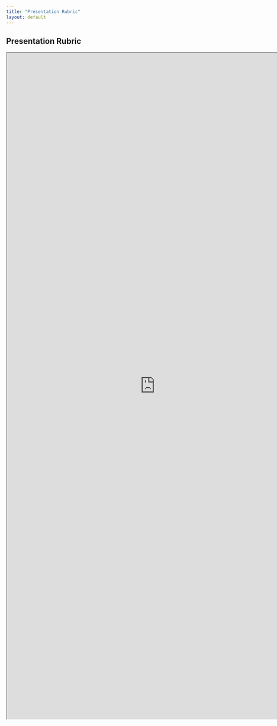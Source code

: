 ```yaml
---
title: "Presentation Rubric"
layout: default
---
```



<style> 
  iframe.rubric { width: 800px; height: 1800px; overflow: scroll; } 
</style>

<h2 >Presentation Rubric</h2>


<iframe class="rubric" src="https://docs.google.com/document/d/e/2PACX-1vQHDBGpEPiafGPa8blXWx5Ew0sZyzT-UgRgFuufxcr-T_KsYQHzF9dL_k9wEo32jkrWJzevV-bXcjD0/pub?embedded=true"></iframe>
